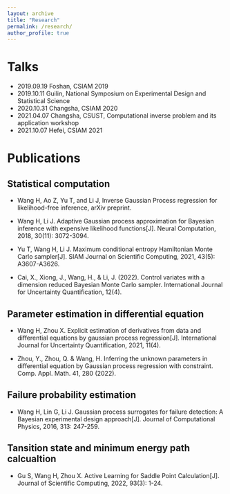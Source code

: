 ```yaml
---
layout: archive
title: "Research"
permalink: /research/
author_profile: true
---
```

# Talks

- 2019.09.19 Foshan, CSIAM 2019 
- 2019.10.11 Guilin, National Symposium on Experimental Design and Statistical Science
- 2020.10.31 Changsha, CSIAM 2020
- 2021.04.07 Changsha, CSUST, Computational inverse problem and its application workshop
- 2021.10.07 Hefei, CSIAM 2021
<!-- - 2021.10.29 Shenzhen, Inverse problem 2021
-->

# Publications
## Statistical computation

- Wang H, Ao Z, Yu T, and Li J, Inverse Gaussian Process regression for likelihood-free inference, arXiv preprint.

- Wang H, Li J. Adaptive Gaussian process approximation for Bayesian inference with expensive likelihood functions[J]. Neural Computation, 2018, 30(11): 3072-3094.

- Yu T, Wang H, Li J. Maximum conditional entropy Hamiltonian Monte Carlo sampler[J]. SIAM Journal on Scientific Computing, 2021, 43(5): A3607-A3626.

- Cai, X., Xiong, J., Wang, H., & Li, J. (2022). Control variates with a dimension reduced Bayesian Monte Carlo sampler. International Journal for Uncertainty Quantification, 12(4).

## Parameter estimation in differential equation

- Wang H, Zhou X. Explicit estimation of derivatives from data and differential equations by gaussian process regression[J]. International Journal for Uncertainty Quantification, 2021, 11(4).

- Zhou, Y., Zhou, Q. & Wang, H. Inferring the unknown parameters in differential equation by Gaussian process regression with constraint. Comp. Appl. Math. 41, 280 (2022).


## Failure probability estimation
- Wang H, Lin G, Li J. Gaussian process surrogates for failure detection: A Bayesian experimental design approach[J]. Journal of Computational Physics, 2016, 313: 247-259.

## Tansition state and minimum energy path calcualtion

- Gu S, Wang H, Zhou X. Active Learning for Saddle Point Calculation[J]. Journal of Scientific Computing, 2022, 93(3): 1-24.